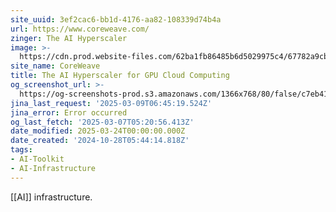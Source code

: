 ```yaml
---
site_uuid: 3ef2cac6-bb1d-4176-aa82-108339d74b4a
url: https://www.coreweave.com/
zinger: The AI Hyperscaler
image: >-
  https://cdn.prod.website-files.com/62ba1fb86485b6d5029975c4/67782a9cb02bc934fae303cb_coreweave_share_v2.png
site_name: CoreWeave
title: The AI Hyperscaler for GPU Cloud Computing
og_screenshot_url: >-
  https://og-screenshots-prod.s3.amazonaws.com/1366x768/80/false/c7eb41d312cfb577d1b0790b12777923949dc3da447f8d9df4f5e2a696d53b7f.jpeg
jina_last_request: '2025-03-09T06:45:19.524Z'
jina_error: Error occurred
og_last_fetch: '2025-03-07T05:20:56.413Z'
date_modified: 2025-03-24T00:00:00.000Z
date_created: '2024-10-28T05:44:14.818Z'
tags:
- AI-Toolkit
- AI-Infrastructure
---
```







































[[AI]] infrastructure.
